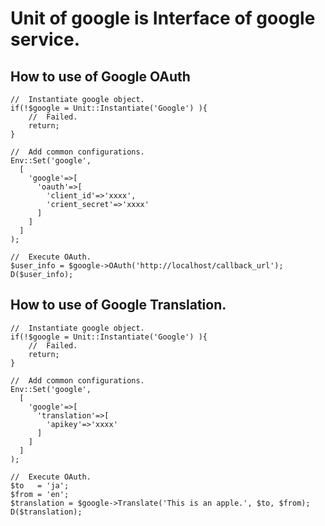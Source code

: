 Unit of google is Interface of google service.
===

## How to use of Google OAuth

```
//  Instantiate google object.
if(!$google = Unit::Instantiate('Google') ){
    //  Failed.
    return;
}

//  Add common configurations.
Env::Set('google',
  [
    'google'=>[
      'oauth'=>[
        'client_id'=>'xxxx',
        'crient_secret'=>'xxxx'
      ]
    ]
  ]
);

//  Execute OAuth.
$user_info = $google->OAuth('http://localhost/callback_url');
D($user_info);
```

## How to use of Google Translation.

```
//  Instantiate google object.
if(!$google = Unit::Instantiate('Google') ){
    //  Failed.
    return;
}

//  Add common configurations.
Env::Set('google',
  [
    'google'=>[
      'translation'=>[
        'apikey'=>'xxxx'
      ]
    ]
  ]
);

//  Execute OAuth.
$to   = 'ja';
$from = 'en';
$translation = $google->Translate('This is an apple.', $to, $from);
D($translation);
```

